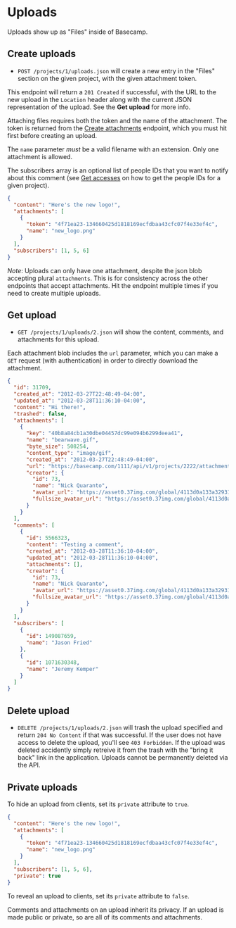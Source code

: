 Uploads
=======

Uploads show up as "Files" inside of Basecamp.


Create uploads
--------------

* `POST /projects/1/uploads.json` will create a new entry in the "Files" section on the given project, with the given attachment token.

This endpoint will return a `201 Created` if successful, with the URL to the new upload in the `Location` header along with the current JSON representation of the upload. See the **Get upload** for more info.

Attaching files requires both the token and the name of the attachment. The
token is returned from the [Create attachments](https://github.com/basecamp/bcx-api/blob/master/sections/attachments.md)
endpoint, which you must hit first before creating an upload.

The `name` parameter *must* be a valid filename with an extension. Only one
attachment is allowed.

The subscribers array is an optional list of people IDs that you want to notify about this comment (see [Get accesses](https://github.com/basecamp/bcx-api/blob/master/sections/accesses.md) on how to get the people IDs for a given project).

```json
{
  "content": "Here's the new logo!",
  "attachments": [
    {
      "token": "4f71ea23-134660425d1818169ecfdbaa43cfc07f4e33ef4c",
      "name": "new_logo.png"
    }
  ],
  "subscribers": [1, 5, 6]
}
```

*Note*: Uploads can only have one attachment, despite the json blob accepting plural `attachments`. This is for consistency across the other endpoints that accept attachments. Hit the endpoint multiple times if you need to create multiple uploads.


Get upload
----------

* `GET /projects/1/uploads/2.json` will show the content, comments, and attachments for this upload.

Each attachment blob includes the `url` parameter, which you can make a
`GET` request (with authentication) in order to directly download the attachment.

```json
{
  "id": 31709,
  "created_at": "2012-03-27T22:48:49-04:00",
  "updated_at": "2012-03-28T11:36:10-04:00",
  "content": "Hi there!",
  "trashed": false,
  "attachments": [
    {
      "key": "40b8a84cb1a30dbe04457dc99e094b6299deea41",
      "name": "bearwave.gif",
      "byte_size": 508254,
      "content_type": "image/gif",
      "created_at": "2012-03-27T22:48:49-04:00",
      "url": "https://basecamp.com/1111/api/v1/projects/2222/attachments/3333/40b8a84cb1a30dbe04457dc99e094b6299deea41/original/bearwave.gif",
      "creator": {
        "id": 73,
        "name": "Nick Quaranto",
        "avatar_url": "https://asset0.37img.com/global/4113d0a133a32931be8934e70b2ea21efeff72c1/avatar.96.gif?r=3",
        "fullsize_avatar_url": "https://asset0.37img.com/global/4113d0a133a32931be8934e70b2ea21efeff72c1/original.gif?r=3"
      }
    }
  ],
  "comments": [
    {
      "id": 5566323,
      "content": "Testing a comment",
      "created_at": "2012-03-28T11:36:10-04:00",
      "updated_at": "2012-03-28T11:36:10-04:00",
      "attachments": [],
      "creator": {
        "id": 73,
        "name": "Nick Quaranto",
        "avatar_url": "https://asset0.37img.com/global/4113d0a133a32931be8934e70b2ea21efeff72c1/avatar.96.gif?r=3",
        "fullsize_avatar_url": "https://asset0.37img.com/global/4113d0a133a32931be8934e70b2ea21efeff72c1/original.gif?r=3"
      }
    }
  ],
  "subscribers": [
    {
      "id": 149087659,
      "name": "Jason Fried"
    },
    {
      "id": 1071630348,
      "name": "Jeremy Kemper"
    }
  ]
}
```

Delete upload
-------------

* `DELETE /projects/1/uploads/2.json` will trash the upload specified and return `204 No Content` if that was successful. If the user does not have access to delete the upload, you'll see `403 Forbidden`. If the upload was deleted accidently simply retreive it from the trash with the "bring it back" link in the application. Uploads cannot be permanently deleted via the API.

Private uploads
---------------

To hide an upload from clients, set its `private` attribute to `true`.

```json
{
  "content": "Here's the new logo!",
  "attachments": [
    {
      "token": "4f71ea23-134660425d1818169ecfdbaa43cfc07f4e33ef4c",
      "name": "new_logo.png"
    }
  ],
  "subscribers": [1, 5, 6],
  "private": true
}
```

To reveal an upload to clients, set its `private` attribute to `false`.

Comments and attachments on an upload inherit its privacy. If an upload is made public or private, so are all of its comments and attachments.
